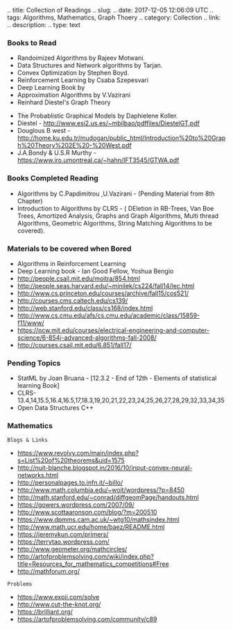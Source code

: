 
.. title: Collection of Readings
.. slug: 
.. date: 2017-12-05 12:06:09 UTC
.. tags: Algorithms, Mathematics, Graph Thoery 
.. category: Collection
.. link: 
.. description: 
.. type: text

### Books to Read

* Randoimized Algorithms by Rajeev Motwani.
* Data Structures and Network algorithms by Tarjan.
* Convex Optimization by Stephen Boyd.
* Reinforcement Learning by Csaba Szepesvari
* Deep Learning Book by 
* Approximation Algorithms by V.Vazirani
* Reinhard Diestel's Graph Theory
<!-- TEASER_END -->
* The Probablistic Graphical Models by Daphielene Koller.
* Diestel - http://www.esi2.us.es/~mbilbao/pdffiles/DiestelGT.pdf
* Douglous B west - http://home.ku.edu.tr/mudogan/public_html/Introduction%20to%20Graph%20Theory%202E%20-%20West.pdf
* J.A.Bondy & U.S.R Murthy - https://www.iro.umontreal.ca/~hahn/IFT3545/GTWA.pdf


### Books Completed Reading

* Algorithms by C.Papdimitrou ,U.Vazirani - (Pending Material from 8th Chapter) 
* Introduction to Algorithms by CLRS - ( DEletion in RB-Trees, Van Boe Trees, Amortized Analysis, Graphs and Graph Algorithms, Multi thread Algorithms, Geometric Algorithms, String Matching Algorithms to be covered). 

### Materials to be covered when Bored

* Algorithms in Reinforcement Learning
* Deep Learning book - Ian Good Fellow, Yoshua Bengio
* http://people.csail.mit.edu/moitra/854.html
* http://people.seas.harvard.edu/~minilek/cs224/fall14/lec.html
* http://www.cs.princeton.edu/courses/archive/fall15/cos521/
* http://courses.cms.caltech.edu/cs139/
* http://web.stanford.edu/class/cs168/index.html
* http://www.cs.cmu.edu/afs/cs.cmu.edu/academic/class/15859-f11/www/
* https://ocw.mit.edu/courses/electrical-engineering-and-computer-science/6-854j-advanced-algorithms-fall-2008/
* http://courses.csail.mit.edu/6.851/fall17/ 

### Pending Topics

* StatML by Joan Bruana - [12.3.2 - End of 12th - Elements of statistical learning Book]
* CLRS- 13.4,14,15.5,16.4,16.5,17,18.3,19,20,21,22,23,24,25,26,27,28,29,32,33,34,35
* Open Data Structures C++ 
 

### Mathematics

`Blogs & Links`

* https://www.revolvy.com/main/index.php?s=List%20of%20theorems&uid=1575
* http://nuit-blanche.blogspot.in/2016/10/input-convex-neural-networks.html
* http://personalpages.to.infn.it/~billo/
* http://www.math.columbia.edu/~woit/wordpress/?p=8450
* http://math.stanford.edu/~conrad/diffgeomPage/handouts.html
* https://gowers.wordpress.com/2007/09/
* http://www.scottaaronson.com/blog/?m=200510
* https://www.dpmms.cam.ac.uk/~wtg10/mathsindex.html
* http://www.math.ucr.edu/home/baez/README.html
* https://jeremykun.com/primers/
* https://terrytao.wordpress.com/
* http://www.geometer.org/mathcircles/
* http://artofproblemsolving.com/wiki/index.php?title=Resources_for_mathematics_competitions#Free
* http://mathforum.org/

`Problems`

* https://www.expii.com/solve
* http://www.cut-the-knot.org/
* https://brilliant.org/
* https://artofproblemsolving.com/community/c89

